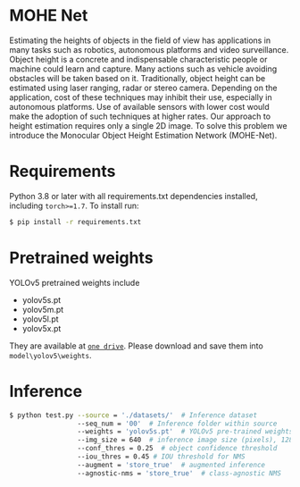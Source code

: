 # MOHE Net
Estimating the heights of objects in the field of view has applications in many tasks such as robotics, autonomous platforms and video surveillance. Object height is a concrete and indispensable characteristic people or machine could learn and capture. Many actions such as vehicle avoiding obstacles will be taken based on it. Traditionally, object height can be estimated using laser ranging, radar or stereo camera. Depending on the application, cost of these techniques may inhibit their use, especially in autonomous platforms. Use of available sensors with lower cost would make the adoption of such techniques at higher rates. Our approach to height estimation requires only a single 2D image. To solve this problem we introduce the Monocular Object Height Estimation Network (MOHE-Net).

# Requirements
Python 3.8 or later with all requirements.txt dependencies installed, including `torch>=1.7`. To install run:
```bash
$ pip install -r requirements.txt
```

# Pretrained weights
YOLOv5 pretrained weights include
* yolov5s.pt
* yolov5m.pt
* yolov5l.pt
* yolov5x.pt

They are available at [`one drive`](https://buckeyemailosu-my.sharepoint.com/:f:/r/personal/wei_909_buckeyemail_osu_edu/Documents/YOLOv5%20Pre-trained%20Models?csf=1&web=1&e=AUQf3e). Please download and save them into `model\yolov5\weights`.


# Inference
```bash
$ python test.py --source = './datasets/'  # Inference dataset
                 --seq_num = '00'  # Inference folder within source
                 --weights = 'yolov5s.pt'  # YOLOv5 pre-trained weights
                 --img_size = 640  # inference image size (pixels), 1280 for OST strategy
                 --conf_thres = 0.25  # object confidence threshold
                 --iou_thres = 0.45 # IOU threshold for NMS
                 --augment = 'store_true'  # augmented inference
                 --agnostic-nms = 'store_true'  # class-agnostic NMS
```
